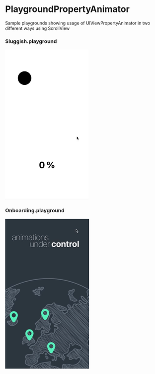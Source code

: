 # PlaygroundPropertyAnimator
Sample playgrounds showing usage of UIViewPropertyAnimator in two different ways using ScrollView

### Sluggish.playground
![](https://github.com/alinekborges/PlaygroundPropertyAnimator/blob/master/GIFS/sluggish.gif)

### Onboarding.playground
![](https://github.com/alinekborges/PlaygroundPropertyAnimator/blob/master/GIFS/onboarding.gif)
